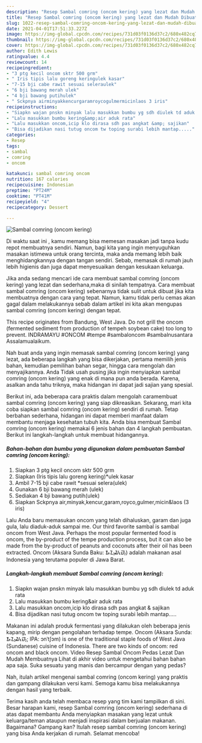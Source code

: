 ```yaml
---
description: "Resep Sambal comring (oncom kering) yang lezat dan Mudah Dibuat"
title: "Resep Sambal comring (oncom kering) yang lezat dan Mudah Dibuat"
slug: 1022-resep-sambal-comring-oncom-kering-yang-lezat-dan-mudah-dibuat
date: 2021-04-01T17:51:33.227Z
image: https://img-global.cpcdn.com/recipes/731d03f0136d37c2/680x482cq70/sambal-comring-oncom-kering-foto-resep-utama.jpg
thumbnail: https://img-global.cpcdn.com/recipes/731d03f0136d37c2/680x482cq70/sambal-comring-oncom-kering-foto-resep-utama.jpg
cover: https://img-global.cpcdn.com/recipes/731d03f0136d37c2/680x482cq70/sambal-comring-oncom-kering-foto-resep-utama.jpg
author: Edith Lewis
ratingvalue: 4.4
reviewcount: 14
recipeingredient:
- "3 ptg kecil oncom sktr 500 grm"
- " Iris tipis lalu goreng keringulek kasar"
- "7-15 bji cabe rawit sesuai seleraulek"
- "6 bji bawang merah ulek"
- "4 bji bawang putihulek"
- " Sckpnya airminyakkencurgaramroycogulmermicinlaos 3 iris"
recipeinstructions:
- "Siapkn wajan pnskn minyak lalu masukkan bumbu yg sdh diulek td aduk rata"
- "Lalu masukkan bumbu kering&amp;air aduk rata"
- "Lalu masukkan oncom,icip klo dirasa sdh pas angkat &amp; sajikan"
- "Bisa dijadikan nasi tutug oncom tw toping surabi lebih mantap....."
categories:
- Resep
tags:
- sambal
- comring
- oncom

katakunci: sambal comring oncom 
nutrition: 167 calories
recipecuisine: Indonesian
preptime: "PT24M"
cooktime: "PT41M"
recipeyield: "4"
recipecategory: Dessert

---
```



![Sambal comring (oncom kering)](https://img-global.cpcdn.com/recipes/731d03f0136d37c2/680x482cq70/sambal-comring-oncom-kering-foto-resep-utama.jpg)

Di waktu  saat ini , kamu memang bisa memesan masakan jadi tanpa kudu repot membuatnya sendiri. Namun, bagi kita yang ingin menyuguhkan masakan istimewa untuk orang tercinta, maka anda memang lebih baik menghidangkannya dengan tangan sendiri. Sebab, memasak di rumah jauh lebih higienis dan juga dapat menyesuaikan dengan kesukaan keluarga.

Jika anda sedang mencari ide cara membuat sambal comring (oncom kering) yang lezat dan sederhana,maka di sinilah tempatnya. Cara membuat sambal comring (oncom kering)  sebenarnya tidak sulit untuk dibuat jika kita membuatnya dengan cara yang tepat. Namun, kamu tidak perlu cemas akan gagal dalam melakukannya 
sebab dalam artikel ini kita akan mengupas sambal comring (oncom kering) dengan tepat.  

This recipe originates from Bandung, West Java. Do not grill the oncom (fermented sediment from production of tempeh soybean cake) too long to prevent. INDRAMAYU #ONCOM #tempe #sambaloncom #sambalnusantara Assalamualaikum.

Nah buat anda yang ingin memasak sambal comring (oncom kering) yang lezat, ada beberapa langkah yang bisa dikerjakan, pertama memilih jenis bahan, kemudian pemilihan bahan segar, hingga cara mengolah dan menyajikannya. Anda Tidak usah pusing jika ingin menyiapkan sambal comring (oncom kering) yang enak di mana pun anda berada. Karena, asalkan anda  tahu triknya, maka hidangan ini dapat jadi sajian yang spesial.

Berikut ini, ada beberapa cara praktis  dalam mengolah caramembuat sambal comring (oncom kering) yang siap dikreasikan. Sekarang, mari kita coba siapkan sambal comring (oncom kering) sendiri di rumah. Tetap berbahan sederhana, hidangan ini dapat memberi manfaat dalam membantu menjaga kesehatan tubuh kita. Anda bisa membuat Sambal comring (oncom kering) memakai 6 jenis bahan dan 4 langkah pembuatan. Berikut ini langkah-langkah untuk membuat hidangannya.

<!--inarticleads1-->

##### Bahan-bahan dan bumbu yang digunakan dalam pembuatan Sambal comring (oncom kering):

1. Siapkan 3 ptg kecil oncom sktr 500 grm
1. Siapkan  (Iris tipis lalu goreng kering)*ulek kasar
1. Ambil 7-15 bji cabe rawit *sesuai selera(ulek)
1. Gunakan 6 bji bawang merah (ulek)
1. Sediakan 4 bji bawang putih(ulek)
1. Siapkan  Sckpnya air,minyak,kencur,garam,royco,gulmer,micin&amp;laos (3 iris)


Lalu Anda baru memasukan oncom yang telah dihaluskan, garam dan juga gula, lalu diaduk-aduk sampai me. Our third favorite sambal is sambal oncom from West Java. Perhaps the most popular fermented food is oncom, the by-product of the tempe production process, but it can also be made from the by-product of peanuts and coconuts after their oil has been extracted. Oncom (Aksara Sunda Baku: ᮇᮔ᮪ᮎᮧᮙ᮪) adalah makanan asal Indonesia yang terutama populer di Jawa Barat. 

<!--inarticleads2-->

##### Langkah-langkah membuat Sambal comring (oncom kering):

1. Siapkn wajan pnskn minyak lalu masukkan bumbu yg sdh diulek td aduk rata
1. Lalu masukkan bumbu kering&amp;air aduk rata
1. Lalu masukkan oncom,icip klo dirasa sdh pas angkat &amp; sajikan
1. Bisa dijadikan nasi tutug oncom tw toping surabi lebih mantap.....


Makanan ini adalah produk fermentasi yang dilakukan oleh beberapa jenis kapang, mirip dengan pengolahan terhadap tempe. Oncom (Aksara Sunda: ᮇᮔ᮪ᮎᮧᮙ᮪; IPA: ɔnˈtʃɔm) is one of the traditional staple foods of West Java (Sundanese) cuisine of Indonesia. There are two kinds of oncom: red oncom and black oncom. Video Resep Sambal Oncom Pedas Lezat Dan Mudah Membuatnya Lihat di akhir video untuk mengetahui bahan bahan apa saja. Suka sesuatu yang manis dan bercampur dengan yang pedas? 

Nah, itulah artikel mengenai  sambal comring (oncom kering)  yang praktis dan gampang dilakukan versi kami. Semoga kamu bisa melakukannya dengan hasil yang terbaik. 

Terima kasih anda telah membaca resep yang tim kami tampilkan di sini. Besar harapan kami, resep  Sambal comring (oncom kering) sederhana di atas dapat membantu Anda menyiapkan masakan yang lezat untuk keluarga/teman ataupun menjadi inspirasi dalam berjualan makanan. Bagaimana? Gampang kan? Itulah resep sambal comring (oncom kering) yang bisa Anda kerjakan di rumah. Selamat mencoba!

